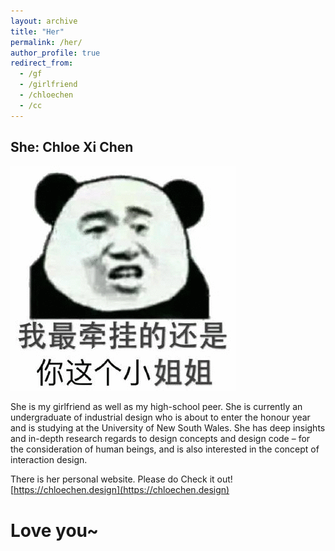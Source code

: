 ```yaml
---
layout: archive
title: "Her"
permalink: /her/
author_profile: true
redirect_from:
  - /gf
  - /girlfriend
  - /chloechen
  - /cc
---
```


## She: Chloe Xi Chen
![her](../images/IMG_2490.GIF)

She is my girlfriend as well as my high-school peer. 
She is currently an undergraduate of industrial design 
who is about to enter the honour year and is studying 
at the University of New South Wales. She has deep 
insights and in-depth research regards to design 
concepts and design code – for the consideration 
of human beings, and is also interested in the concept 
of interaction design.

There is her personal website. Please do Check it out!
[https://chloechen.design](https://chloechen.design)

# Love you~